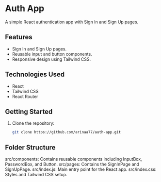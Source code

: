 # Auth App

A simple React authentication app with Sign In and Sign Up pages.

## Features

- Sign In and Sign Up pages.
- Reusable input and button components.
- Responsive design using Tailwind CSS.

## Technologies Used

- React
- Tailwind CSS
- React Router

## Getting Started

1. Clone the repository:

   ```bash
   git clone https://github.com/arinaa77/auth-app.git

## Folder Structure
src/components: Contains reusable components including InputBox, PasswordBox, and Button.
src/pages: Contains the SignInPage and SignUpPage.
src/index.js: Main entry point for the React app.
src/index.css: Styles and Tailwind CSS setup.
